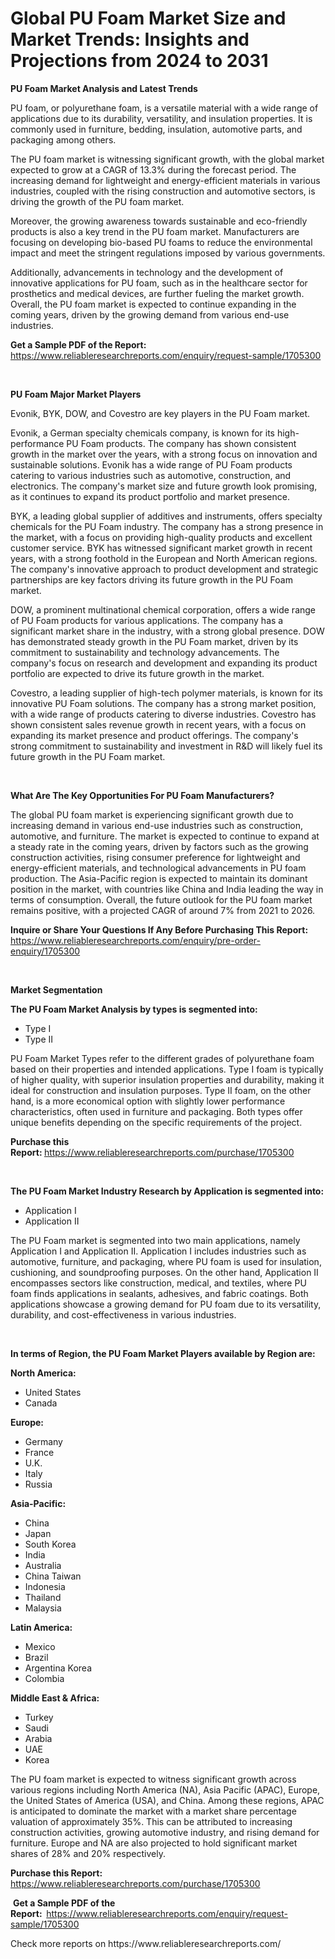 <p><h1>Global PU Foam Market Size and Market Trends: Insights and Projections from 2024 to 2031</h1></p><p><strong>PU Foam Market Analysis and Latest Trends</strong></p>
<p><p>PU foam, or polyurethane foam, is a versatile material with a wide range of applications due to its durability, versatility, and insulation properties. It is commonly used in furniture, bedding, insulation, automotive parts, and packaging among others.</p><p>The PU foam market is witnessing significant growth, with the global market expected to grow at a CAGR of 13.3% during the forecast period. The increasing demand for lightweight and energy-efficient materials in various industries, coupled with the rising construction and automotive sectors, is driving the growth of the PU foam market.</p><p>Moreover, the growing awareness towards sustainable and eco-friendly products is also a key trend in the PU foam market. Manufacturers are focusing on developing bio-based PU foams to reduce the environmental impact and meet the stringent regulations imposed by various governments.</p><p>Additionally, advancements in technology and the development of innovative applications for PU foam, such as in the healthcare sector for prosthetics and medical devices, are further fueling the market growth. Overall, the PU foam market is expected to continue expanding in the coming years, driven by the growing demand from various end-use industries.</p></p>
<p><strong>Get a Sample PDF of the Report:&nbsp;</strong> <a href="https://www.reliableresearchreports.com/enquiry/request-sample/1705300">https://www.reliableresearchreports.com/enquiry/request-sample/1705300</a></p>
<p>&nbsp;</p>
<p><strong>PU Foam Major Market Players</strong></p>
<p><p>Evonik, BYK, DOW, and Covestro are key players in the PU Foam market. </p><p>Evonik, a German specialty chemicals company, is known for its high-performance PU Foam products. The company has shown consistent growth in the market over the years, with a strong focus on innovation and sustainable solutions. Evonik has a wide range of PU Foam products catering to various industries such as automotive, construction, and electronics. The company's market size and future growth look promising, as it continues to expand its product portfolio and market presence.</p><p>BYK, a leading global supplier of additives and instruments, offers specialty chemicals for the PU Foam industry. The company has a strong presence in the market, with a focus on providing high-quality products and excellent customer service. BYK has witnessed significant market growth in recent years, with a strong foothold in the European and North American regions. The company's innovative approach to product development and strategic partnerships are key factors driving its future growth in the PU Foam market.</p><p>DOW, a prominent multinational chemical corporation, offers a wide range of PU Foam products for various applications. The company has a significant market share in the industry, with a strong global presence. DOW has demonstrated steady growth in the PU Foam market, driven by its commitment to sustainability and technology advancements. The company's focus on research and development and expanding its product portfolio are expected to drive its future growth in the market.</p><p>Covestro, a leading supplier of high-tech polymer materials, is known for its innovative PU Foam solutions. The company has a strong market position, with a wide range of products catering to diverse industries. Covestro has shown consistent sales revenue growth in recent years, with a focus on expanding its market presence and product offerings. The company's strong commitment to sustainability and investment in R&D will likely fuel its future growth in the PU Foam market.</p></p>
<p>&nbsp;</p>
<p><strong>What Are The Key Opportunities For PU Foam Manufacturers?</strong></p>
<p><p>The global PU foam market is experiencing significant growth due to increasing demand in various end-use industries such as construction, automotive, and furniture. The market is expected to continue to expand at a steady rate in the coming years, driven by factors such as the growing construction activities, rising consumer preference for lightweight and energy-efficient materials, and technological advancements in PU foam production. The Asia-Pacific region is expected to maintain its dominant position in the market, with countries like China and India leading the way in terms of consumption. Overall, the future outlook for the PU foam market remains positive, with a projected CAGR of around 7% from 2021 to 2026.</p></p>
<p><strong>Inquire or Share Your Questions If Any Before Purchasing This Report:</strong> <a href="https://www.reliableresearchreports.com/enquiry/pre-order-enquiry/1705300">https://www.reliableresearchreports.com/enquiry/pre-order-enquiry/1705300</a></p>
<p>&nbsp;</p>
<p><strong>Market Segmentation</strong></p>
<p><strong>The PU Foam Market Analysis by types is segmented into:</strong></p>
<p><ul><li>Type I</li><li>Type II</li></ul></p>
<p><p>PU Foam Market Types refer to the different grades of polyurethane foam based on their properties and intended applications. Type I foam is typically of higher quality, with superior insulation properties and durability, making it ideal for construction and insulation purposes. Type II foam, on the other hand, is a more economical option with slightly lower performance characteristics, often used in furniture and packaging. Both types offer unique benefits depending on the specific requirements of the project.</p></p>
<p><strong>Purchase this Report:&nbsp;</strong><a href="https://www.reliableresearchreports.com/purchase/1705300">https://www.reliableresearchreports.com/purchase/1705300</a></p>
<p>&nbsp;</p>
<p><strong>The PU Foam Market Industry Research by Application is segmented into:</strong></p>
<p><ul><li>Application I</li><li>Application II</li></ul></p>
<p><p>The PU Foam market is segmented into two main applications, namely Application I and Application II. Application I includes industries such as automotive, furniture, and packaging, where PU foam is used for insulation, cushioning, and soundproofing purposes. On the other hand, Application II encompasses sectors like construction, medical, and textiles, where PU foam finds applications in sealants, adhesives, and fabric coatings. Both applications showcase a growing demand for PU foam due to its versatility, durability, and cost-effectiveness in various industries.</p></p>
<p>&nbsp;</p>
<p><strong>In terms of Region, the PU Foam Market Players available by Region are:</strong></p>
<p>
    <p> <strong> North America: </strong>
        <ul>
            <li>United States</li>
            <li>Canada</li>
        </ul>
        </p> 
    <p> <strong> Europe: </strong>
        <ul>
            <li>Germany</li>
            <li>France</li>
            <li>U.K.</li>
            <li>Italy</li>
            <li>Russia</li>
        </ul>
        </p> 
    <p> <strong> Asia-Pacific: </strong>
        <ul>
            <li>China</li>
            <li>Japan</li>
            <li>South Korea</li>
            <li>India</li>
            <li>Australia</li>
            <li>China Taiwan</li>
            <li>Indonesia</li>
            <li>Thailand</li>
            <li>Malaysia</li>
        </ul>
        </p> 
    <p> <strong> Latin America: </strong>
        <ul>
            <li>Mexico</li>
            <li>Brazil</li>
            <li>Argentina Korea</li>
            <li>Colombia</li>
        </ul>
        </p> 
    <p> <strong> Middle East & Africa: </strong>
        <ul>
            <li>Turkey</li>
            <li>Saudi</li>
            <li>Arabia</li>
            <li>UAE</li>
            <li>Korea</li>
        </ul>
    </p>
    </p>
<p><p>The PU foam market is expected to witness significant growth across various regions including North America (NA), Asia Pacific (APAC), Europe, the United States of America (USA), and China. Among these regions, APAC is anticipated to dominate the market with a market share percentage valuation of approximately 35%. This can be attributed to increasing construction activities, growing automotive industry, and rising demand for furniture. Europe and NA are also projected to hold significant market shares of 28% and 20% respectively.</p></p>
<p><strong>Purchase this Report: </strong><a href="https://www.reliableresearchreports.com/purchase/1705300">https://www.reliableresearchreports.com/purchase/1705300</a></p>
<p>&nbsp;<strong>Get a Sample PDF of the Report:&nbsp;&nbsp;</strong><a href="https://www.reliableresearchreports.com/enquiry/request-sample/1705300">https://www.reliableresearchreports.com/enquiry/request-sample/1705300</a></p>
<p><strong></strong></p>
<p>Check more reports on https://www.reliableresearchreports.com/</p>
